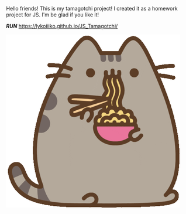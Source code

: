 Hello friends! This is my tamagotchi project! I created it as a homework project for JS. I'm be glad if you like it! 

___RUN___ https://lykoiiiko.github.io/JS_Tamagotchi/

![alt text](https://github.com/LYKOIIIKO/JS_Tamagotchi/blob/main/assets/images/pet_eat.gif?raw=true)
